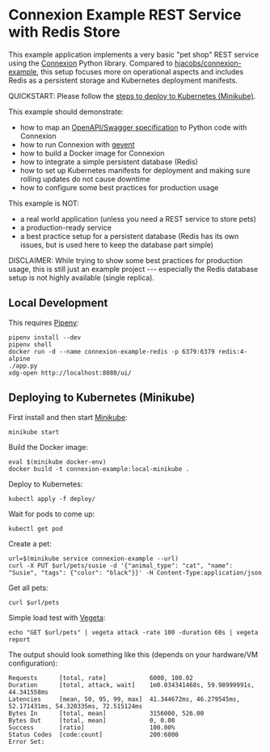# Connexion Example REST Service with Redis Store

This example application implements a very basic "pet shop" REST service using the [Connexion](https://github.com/zalando/connexion) Python library.
Compared to [hjacobs/connexion-example](https://github.com/hjacobs/connexion-example), this setup focuses more on operational aspects and includes Redis as a persistent storage and Kubernetes deployment manifests.

QUICKSTART: Please follow the [steps to deploy to Kubernetes (Minikube)](#deploying-to-kubernetes-minikube).

This example should demonstrate:

* how to map an [OpenAPI/Swagger specification](https://github.com/OAI/OpenAPI-Specification) to Python code with Connexion
* how to run Connexion with [gevent](http://www.gevent.org/)
* how to build a Docker image for Connexion
* how to integrate a simple persistent database (Redis)
* how to set up Kubernetes manifests for deployment and making sure rolling updates do not cause downtime
* how to configure some best practices for production usage

This example is NOT:

* a real world application (unless you need a REST service to store pets)
* a production-ready service
* a best practice setup for a persistent database (Redis has its own issues, but is used here to keep the database part simple)

DISCLAIMER: While trying to show some best practices for production usage, this is still just an example project --- especially the Redis database setup is not highly available (single replica).

## Local Development

This requires [Pipenv](https://docs.pipenv.org/):

```
pipenv install --dev
pipenv shell
docker run -d --name connexion-example-redis -p 6379:6379 redis:4-alpine
./app.py
xdg-open http://localhost:8080/ui/
```

## Deploying to Kubernetes (Minikube)

First install and then start [Minikube](https://github.com/kubernetes/minikube):

```
minikube start
```

Build the Docker image:

```
eval $(minikube docker-env)
docker build -t connexion-example:local-minikube .
```

Deploy to Kubernetes:

```
kubectl apply -f deploy/
```

Wait for pods to come up:

```
kubectl get pod
```

Create a pet:

```
url=$(minikube service connexion-example --url)
curl -X PUT $url/pets/susie -d '{"animal_type": "cat", "name": "Susie", "tags": {"color": "black"}}' -H Content-Type:application/json
```

Get all pets:

```
curl $url/pets
```

Simple load test with [Vegeta](https://github.com/tsenart/vegeta):

```
echo "GET $url/pets" | vegeta attack -rate 100 -duration 60s | vegeta report
```

The output should look something like this (depends on your hardware/VM configuration):

```
Requests      [total, rate]            6000, 100.02
Duration      [total, attack, wait]    1m0.034341468s, 59.98999991s, 44.341558ms
Latencies     [mean, 50, 95, 99, max]  41.344672ms, 46.279545ms, 52.171431ms, 54.320335ms, 72.515124ms
Bytes In      [total, mean]            3156000, 526.00
Bytes Out     [total, mean]            0, 0.00
Success       [ratio]                  100.00%
Status Codes  [code:count]             200:6000
Error Set:
```
